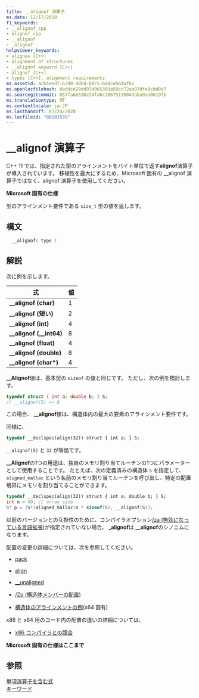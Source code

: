```yaml
---
title: __alignof 演算子
ms.date: 12/17/2018
f1_keywords:
- __alignof_cpp
- alignof_cpp
- __alignof
- _alignof
helpviewer_keywords:
- alignas [C++]
- alignment of structures
- __alignof keyword [C++]
- alignof [C++]
- types [C++], alignment requirements
ms.assetid: acb1eed7-6398-40bd-b0c5-684ceb64afbc
ms.openlocfilehash: 6bddce29dd97d965303a58cc72aa97dfe8cbd8d7
ms.sourcegitcommit: 857fa6b530224fa6c18675138043aba9aa0619fb
ms.translationtype: MT
ms.contentlocale: ja-JP
ms.lasthandoff: 03/24/2020
ms.locfileid: "80181539"
---
```

# <a name="__alignof-operator"></a>__alignof 演算子

C++ 11 では、指定された型のアラインメントをバイト単位で返す**alignof**演算子が導入されています。 移植性を最大にするため、Microsoft 固有の __alignof 演算子ではなく、alignof 演算子を使用してください。

**Microsoft 固有の仕様**

型のアラインメント要件である `size_t` 型の値を返します。

## <a name="syntax"></a>構文

```cpp
  __alignof( type )
```

## <a name="remarks"></a>解説

次に例を示します。

|式|値|
|----------------|-----------|
|**__alignof (char)**|1|
|**__alignof (短い)**|2|
|**__alignof (int)**|4|
|**__alignof (\__int64)**|8|
|**__alignof (float)**|4|
|**__alignof (double)**|8|
|**__alignof (char\*)**|4|

**__Alignof**値は、基本型の `sizeof` の値と同じです。 ただし、次の例を検討します。

```cpp
typedef struct { int a; double b; } S;
// __alignof(S) == 8
```

この場合、 **__alignof**値は、構造体内の最大の要素のアラインメント要件です。

同様に、

```cpp
typedef __declspec(align(32)) struct { int a; } S;
```

`__alignof(S)` と `32` が等価です。

**__Alignof**の1つの用途は、独自のメモリ割り当てルーチンの1つにパラメーターとして使用することです。 たとえば、次の定義済みの構造体 `S` を指定して、`aligned_malloc` という名前のメモリ割り当てルーチンを呼び出し、特定の配置境界にメモリを割り当てることができます。

```cpp
typedef __declspec(align(32)) struct { int a; double b; } S;
int n = 50; // array size
S* p = (S*)aligned_malloc(n * sizeof(S), __alignof(S));
```

以前のバージョンとの互換性のために、コンパイラオプション[/za \(無効になっている言語拡張)](../build/reference/za-ze-disable-language-extensions.md)が指定されていない場合、 **_alignof**は **__alignof**のシノニムになります。

配置の変更の詳細については、次を参照してください。

- [pack](../preprocessor/pack.md)

- [align](../cpp/align-cpp.md)

- [__unaligned](../cpp/unaligned.md)

- [/Zp (構造体メンバーの配置)](../build/reference/zp-struct-member-alignment.md)

- [構造体のアラインメントの例](../build/x64-software-conventions.md#examples-of-structure-alignment)(x64 固有)

x86 と x64 用のコード内の配置の違いの詳細については、

- [x86 コンパイラとの競合](../build/x64-software-conventions.md#conflicts-with-the-x86-compiler)

**Microsoft 固有の仕様はここまで**

## <a name="see-also"></a>参照

[単項演算子を含む式](../cpp/expressions-with-unary-operators.md)<br/>
[キーワード](../cpp/keywords-cpp.md)
